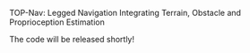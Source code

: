 TOP-Nav: Legged Navigation Integrating Terrain, Obstacle and Proprioception Estimation

The code will be released shortly!
